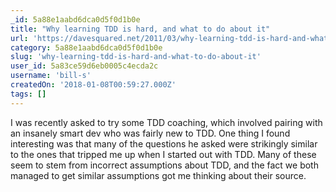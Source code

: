 ```yaml
---
_id: 5a88e1aabd6dca0d5f0d1b0e
title: "Why learning TDD is hard, and what to do about it"
url: 'https://davesquared.net/2011/03/why-learning-tdd-is-hard-and-what-to-do.html'
category: 5a88e1aabd6dca0d5f0d1b0e
slug: 'why-learning-tdd-is-hard-and-what-to-do-about-it'
user_id: 5a83ce59d6eb0005c4ecda2c
username: 'bill-s'
createdOn: '2018-01-08T00:59:27.000Z'
tags: []
---
```


I was recently asked to try some TDD coaching, which involved pairing with an insanely smart dev who was fairly new to TDD. One thing I found interesting was that many of the questions he asked were strikingly similar to the ones that tripped me up when I started out with TDD. Many of these seem to stem from incorrect assumptions about TDD, and the fact we both managed to get similar assumptions got me thinking about their source.


